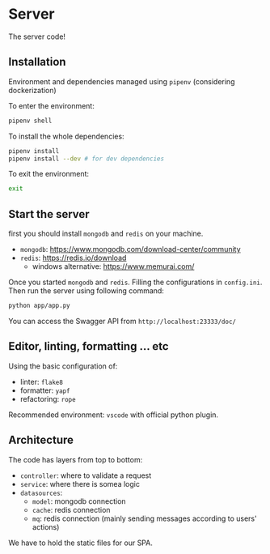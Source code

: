 # Server

The server code!

## Installation

Environment and dependencies managed using `pipenv`
(considering dockerization)

To enter the environment:

```bash
pipenv shell
```

To install the whole dependencies:

```bash
pipenv install
pipenv install --dev # for dev dependencies
```

To exit the environment:

```bash
exit
```

## Start the server

first you should install `mongodb` and `redis` on your machine.

- `mongodb`: https://www.mongodb.com/download-center/community
- `redis`: https://redis.io/download
  - windows alternative: https://www.memurai.com/

Once you started `mongodb` and `redis`. Filling the configurations in `config.ini`. Then run the server using following command:

```bash
python app/app.py
```

You can access the Swagger API from `http://localhost:23333/doc/`

## Editor, linting, formatting ... etc

Using the basic configuration of:

- linter: `flake8`
- formatter: `yapf`
- refactoring: `rope`

Recommended environment: `vscode` with official python plugin.

## Architecture

The code has layers from top to bottom:

- `controller`: where to validate a request
- `service`: where there is somea logic
- `datasources`:
  - `model`: mongodb connection
  - `cache`: redis connection
  - `mq`: redis connection (mainly sending messages according to users' actions)

We have to hold the static files for our SPA.
